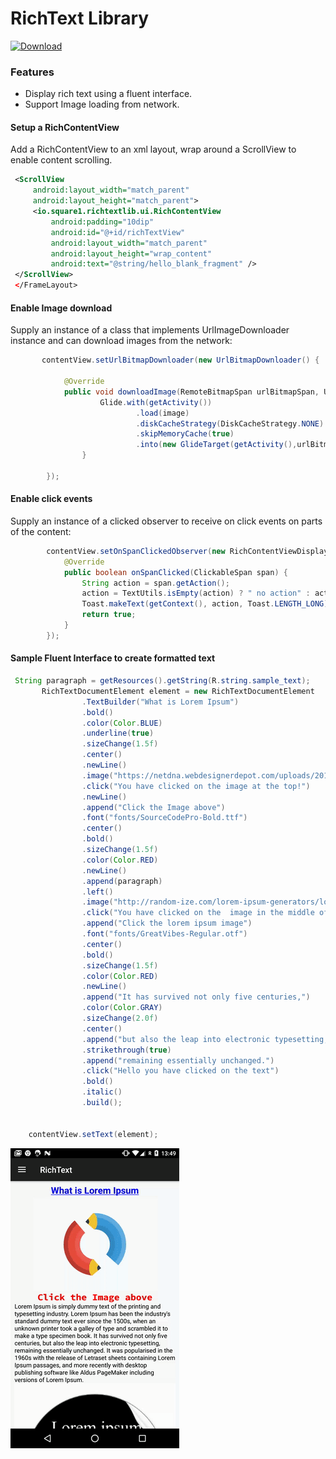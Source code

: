 
# RichText Library

[ ![Download](https://api.bintray.com/packages/square1io/maven/richtext/images/download.svg) ](https://bintray.com/square1io/maven/richtext/_latestVersion)

### Features
- Display rich text using a fluent interface.
- Support Image loading from network.

#### Setup a RichContentView

Add a RichContentView to an xml layout, wrap around a ScrollView to enable content scrolling.

```xml 
 <ScrollView
     android:layout_width="match_parent"
     android:layout_height="match_parent">
     <io.square1.richtextlib.ui.RichContentView
         android:padding="10dip"
         android:id="@+id/richTextView"
         android:layout_width="match_parent"
         android:layout_height="wrap_content"
         android:text="@string/hello_blank_fragment" />
 </ScrollView>
 </FrameLayout>
```
#### Enable Image download 

Supply an instance of a class that implements UrlImageDownloader instance and can download images
from the network: 

```java
       contentView.setUrlBitmapDownloader(new UrlBitmapDownloader() {

            @Override
            public void downloadImage(RemoteBitmapSpan urlBitmapSpan, Uri image) {
                    Glide.with(getActivity())
                            .load(image)
                            .diskCacheStrategy(DiskCacheStrategy.NONE)
                            .skipMemoryCache(true)
                            .into(new GlideTarget(getActivity(),urlBitmapSpan));
                }

        });
```

#### Enable click events  

Supply an instance of a clicked observer to receive on click events on parts of the content: 

```java
        contentView.setOnSpanClickedObserver(new RichContentViewDisplay.OnSpanClickedObserver() {
            @Override
            public boolean onSpanClicked(ClickableSpan span) {
                String action = span.getAction();
                action = TextUtils.isEmpty(action) ? " no action" : action;
                Toast.makeText(getContext(), action, Toast.LENGTH_LONG).show();
                return true;
            }
        });
```

#### Sample Fluent Interface to create formatted text 
```java
 String paragraph = getResources().getString(R.string.sample_text);
       RichTextDocumentElement element = new RichTextDocumentElement
                .TextBuilder("What is Lorem Ipsum")
                .bold()
                .color(Color.BLUE)
                .underline(true)
                .sizeChange(1.5f)
                .center()
                .newLine()
                .image("https://netdna.webdesignerdepot.com/uploads/2013/07/icons-animation.gif",10,10)
                .click("You have clicked on the image at the top!")
                .newLine()
                .append("Click the Image above")
                .font("fonts/SourceCodePro-Bold.ttf")
                .center()
                .bold()
                .sizeChange(1.5f)
                .color(Color.RED)
                .newLine()
                .append(paragraph)
                .left()
                .image("http://random-ize.com/lorem-ipsum-generators/lorem-ipsum/lorem-ipsum.jpg")
                .click("You have clicked on the  image in the middle of the text")
                .append("Click the lorem ipsum image")
                .font("fonts/GreatVibes-Regular.otf")
                .center()
                .bold()
                .sizeChange(1.5f)
                .color(Color.RED)
                .newLine()
                .append("It has survived not only five centuries,")
                .color(Color.GRAY)
                .sizeChange(2.0f)
                .center()
                .append("but also the leap into electronic typesetting,")
                .strikethrough(true)
                .append("remaining essentially unchanged.")
                .click("Hello you have clicked on the text")
                .bold()
                .italic()
                .build();


    contentView.setText(element);
```

![sample](resources/sample-text-rendered.gif?raw=true)

